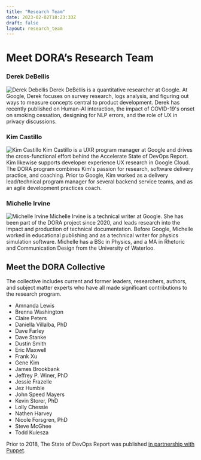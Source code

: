 ```yaml
---
title: "Research Team"
date: 2023-02-02T18:23:33Z
draft: false
layout: research_team
---
```


# Meet DORA’s Research Team

### Derek DeBellis
![Derek Debellis](/img/headshots/derek-debellis.jpeg)
Derek DeBellis is a quantitative researcher at Google. At Google, Derek focuses on survey research, logs analysis, and figuring out ways to measure concepts central to product development. Derek has recently published on Human-AI interaction, the impact of COVID-19's onset on smoking cessation, designing for NLP errors, and the role of UX in privacy discussions.

### Kim Castillo
![Kim Castillo](/img/headshots/kim-castillo.jpeg)
Kim Castillo is a UXR program manager at Google and drives the cross-functional effort behind the Accelerate State of DevOps Report. Kim likewise supports developer experience UX research in Google Cloud. The DORA program combines Kim's passion for research, software delivery practice, and coaching. Prior to Google, Kim worked as a delivery lead/technical program manager for several backend service teams, and as an agile development practices coach.

### Michelle Irvine
![Michelle Irvine](/img/headshots/michelle-irvine.jpeg)
Michelle Irvine is a technical writer at Google. She has been part of the DORA project since 2020, and leads research into the impact and production of technical documentation. Before Google, Michelle worked in educational publishing and as a technical writer for physics simulation software. Michelle has a BSc in Physics, and a MA in Rhetoric and Communication Design from the University of Waterloo.

## Meet the DORA Collective
The collective includes current and former leaders, researchers, authors, and subject matter experts who have all made significant contributions to the research program.

  - Amnanda Lewis
  - Brenna Washington
  - Claire Peters
  - Daniella Villalba, PhD
  - Dave Farley
  - Dave Stanke
  - Dustin Smith
  - Eric Maxwell
  - Frank Xu
  - Gene Kim
  - James Brookbank
  - Jeffrey P. Winer, PhD
  - Jessie Frazelle
  - Jez Humble
  - John Speed Mayers
  - Kevin Storer, PhD
  - Lolly Chessie
  - Nathen Harvey
  - Nicole Forsgren, PhD
  - Steve McGhee
  - Todd Kulesza

Prior to 2018, The State of DevOps Report was published [in partnership with Puppet](https://www.puppet.com/resources/history-of-devops-reports).
